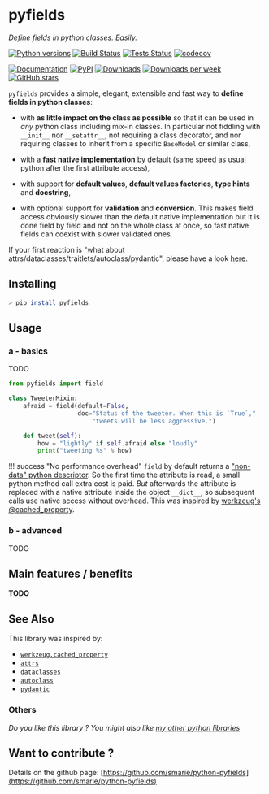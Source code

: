 # pyfields

*Define fields in python classes. Easily.*

[![Python versions](https://img.shields.io/pypi/pyversions/pyfields.svg)](https://pypi.python.org/pypi/pyfields/) [![Build Status](https://travis-ci.org/smarie/python-pyfields.svg?branch=master)](https://travis-ci.org/smarie/python-pyfields) [![Tests Status](https://smarie.github.io/python-pyfields/junit/junit-badge.svg?dummy=8484744)](https://smarie.github.io/python-pyfields/junit/report.html) [![codecov](https://codecov.io/gh/smarie/python-pyfields/branch/master/graph/badge.svg)](https://codecov.io/gh/smarie/python-pyfields)

[![Documentation](https://img.shields.io/badge/doc-latest-blue.svg)](https://smarie.github.io/python-pyfields/) [![PyPI](https://img.shields.io/pypi/v/pyfields.svg)](https://pypi.python.org/pypi/pyfields/) [![Downloads](https://pepy.tech/badge/pyfields)](https://pepy.tech/project/pyfields) [![Downloads per week](https://pepy.tech/badge/pyfields/week)](https://pepy.tech/project/pyfields) [![GitHub stars](https://img.shields.io/github/stars/smarie/python-pyfields.svg)](https://github.com/smarie/python-pyfields/stargazers)


`pyfields` provides a simple, elegant, extensible and fast way to **define fields in python classes**:

 - with **as little impact on the class as possible** so that it can be used in *any* python class including mix-in classes. In particular not fiddling with `__init__` nor `__setattr__`, not requiring a class decorator, and nor requiring classes to inherit from a specific `BaseModel` or similar class,
 
 - with a **fast native implementation** by default (same speed as usual python after the first attribute access),
 
 - with support for **default values**, **default values factories**, **type hints** and **docstring**,
 
 - with optional support for **validation** and **conversion**. This makes field access obviously slower than the default native implementation but it is done field by field and not on the whole class at once, so fast native fields can coexist with slower validated ones.

If your first reaction is "what about attrs/dataclasses/traitlets/autoclass/pydantic", please have a look [here](why.md).


## Installing

```bash
> pip install pyfields
```

## Usage

### a - basics

TODO

```python
from pyfields import field

class TweeterMixin:
    afraid = field(default=False, 
                   doc="Status of the tweeter. When this is `True`," 
                       "tweets will be less aggressive.")

    def tweet(self):
        how = "lightly" if self.afraid else "loudly"
        print("tweeting %s" % how)
```

!!! success "No performance overhead"
    `field` by default returns a ["non-data" python descriptor](https://docs.python.org/3.7/howto/descriptor.html). So the first time the attribute is read, a small python method call extra cost is paid. *But* afterwards the attribute is replaced with a native attribute inside the object `__dict__`, so subsequent calls use native access without overhead. This was inspired by [werkzeug's @cached_property](https://tedboy.github.io/flask/generated/generated/werkzeug.cached_property.html).


### b - advanced

TODO



## Main features / benefits

**TODO**
 

## See Also

This library was inspired by:

 * [`werkzeug.cached_property`](https://werkzeug.palletsprojects.com/en/0.15.x/utils/#werkzeug.utils.cached_property)
 * [`attrs`](http://www.attrs.org/)
 * [`dataclasses`](https://docs.python.org/3/library/dataclasses.html)
 * [`autoclass`](https://smarie.github.io/python-autoclass/)
 * [`pydantic`](https://pydantic-docs.helpmanual.io/)


### Others

*Do you like this library ? You might also like [my other python libraries](https://github.com/smarie/OVERVIEW#python)* 

## Want to contribute ?

Details on the github page: [https://github.com/smarie/python-pyfields](https://github.com/smarie/python-pyfields)

